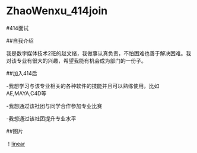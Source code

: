 # ZhaoWenxu_414join
#414面试


##自我介绍


我是数字媒体技术2班的赵文绪，我做事认真负责，不怕困难也善于解决困难。我对该专业有很大的兴趣，希望我能有机会成为部门的一份子。


##加入414后


-我想学习与该专业相关的各种软件的技能并且可以熟练使用，比如AE,MAYA,C4D等


-我想通过该社团与同学合作参加专业比赛


-我想通过该社团提升专业水平

##图片

！[linear](Howl's-Moving-Castle-Studio-Ghibli-fantasy-art-clouds-daylight-couple-1745785-wallhere.com.jpg)
